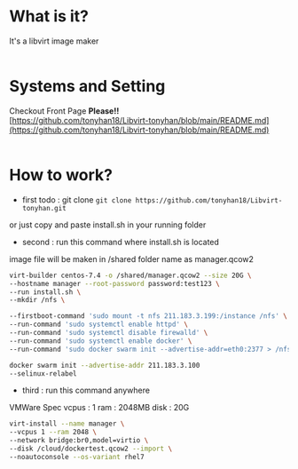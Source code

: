 # What is it?
It's a libvirt image maker<br>
<br>

# Systems and Setting<br>
Checkout Front Page <b>Please!!</b><br>
[https://github.com/tonyhan18/Libvirt-tonyhan/blob/main/README.md](https://github.com/tonyhan18/Libvirt-tonyhan/blob/main/README.md)<br>
<br>

# How to work?

- first todo : git clone
`git clone https://github.com/tonyhan18/Libvirt-tonyhan.git`

or just copy and paste install.sh in your running folder

- second : run this command where install.sh is located

image file will be maken in /shared folder
name as manager.qcow2

```bash
virt-builder centos-7.4 -o /shared/manager.qcow2 --size 20G \
--hostname manager --root-password password:test123 \
--run install.sh \
--mkdir /nfs \

--firstboot-command 'sudo mount -t nfs 211.183.3.199:/instance /nfs' \
--run-command 'sudo systemctl enable httpd' \
--run-command 'sudo systemctl disable firewalld' \
--run-command 'sudo systemctl enable docker' \
--run-command 'sudo docker swarm init --advertise-addr=eth0:2377 > /nfs/manager-token.txt' \

docker swarm init --advertise-addr 211.183.3.100
--selinux-relabel
```

- third : run this command anywhere

VMWare Spec
vcpus : 1
ram : 2048MB
disk : 20G

```bash
virt-install --name manager \
--vcpus 1 --ram 2048 \
--network bridge:br0,model=virtio \
--disk /cloud/dockertest.qcow2 --import \
--noautoconsole --os-variant rhel7
```